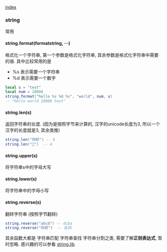<a id = "help" href = "help/lib.md">index</a>  


### string
常用
#### string.format(formatstring, ···)
格式化一个字符串, 第一个参数是格式化字符串, 其余参数是格式化字符串中需要的值.
其中比较常用的是 
- %s 表示需要一个字符串
- %d 表示需要一个数字
```lua
local s = "test"
local num = 10086
string.format("hello %s %d %s", "world", num, s)
-- "hello world 10086 test"
```
#### string.len(s)
返回字符串的长度. (因为是按照字节来计算的, 汉字的unicode长度为3, 所以一个汉字的长度就是3, 其余类推)
```lua
string.len("你好") -- 6
string.len("👋")  -- 4
```
#### string.upper(s)
将字符串s中的字母大写
#### string.lower(s)
将字符串中的字母小写
#### string.reverse(s)
翻转字符串 (按照字节翻转)
```lua
string.reverse("abcd") -- dcba
string.reverse("你好")  -- 乱码
```

其余函数大都是 字符串匹配 字符串查找 字符串分割之类, 需要了解**正则表达式**, 暂时忽略. 感兴趣的可以参看 [string.lib](https://www.runoob.com/manual/lua53doc/manual.html#6.4)